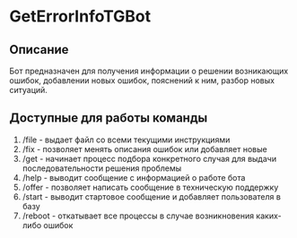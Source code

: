 # GetErrorInfoTGBot

## Описание
Бот предназначен для получения информации о решении возникающих ошибок, добавлении новых ошибок, пояснений к ним, разбор
новых ситуаций.

## Доступные для работы команды
1. /file - выдает файл со всеми текущими инструкциями
2. /fix - позволяет менять описания ошибок или добавляет новые
3. /get - начинает процесс подбора конкретного случая для выдачи последовательности решения проблемы
4. /help - выводит сообщение с информацией о работе бота 
5. /offer - позволяет написать сообщение в техническую поддержку 
6. /start - выводит стартовое сообщение и добавляет пользователя в базу 
7. /reboot - откатывает все процессы в случае возникновения каких-либо ошибок
